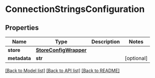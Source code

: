 # ConnectionStringsConfiguration

## Properties
Name | Type | Description | Notes
------------ | ------------- | ------------- | -------------
**store** | [**StoreConfigWrapper**](StoreConfigWrapper.md) |  | 
**metadata** | **str** |  | [optional] 

[[Back to Model list]](../README.md#documentation-for-models) [[Back to API list]](../README.md#documentation-for-api-endpoints) [[Back to README]](../README.md)

